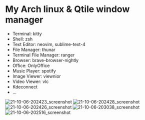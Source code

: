 # My Arch linux & Qtile window manager
- Terminal: kitty
- Shell: zsh
- Text Editor: neovim, sublime-text-4
- File Manager: thunar
- Terminal File Manager: ranger
- Browser: brave-browser-nightly
- Office: OnlyOffice
- Music Player: spotify
- Image Viewer: viewnior
- Video Viewer: vlc
- Kdeconnect
- ...

![21-10-06-202423_screenshot](https://user-images.githubusercontent.com/89382043/136212577-86853e07-33f2-4827-8319-fe7f8af5de0e.jpg)
![21-10-06-202428_screenshot](https://user-images.githubusercontent.com/89382043/136212619-cf9c6bf6-4879-4db1-892c-cdff59880c98.jpg)
![21-10-06-202426_screenshot](https://user-images.githubusercontent.com/89382043/136212633-afda2d04-a826-48db-bee7-7bddbd4f258a.jpg)
![21-10-06-203038_screenshot](https://user-images.githubusercontent.com/89382043/136212640-481f6611-8863-4bea-a06b-f1b29fc46195.jpg)
![21-10-06-202516_screenshot](https://user-images.githubusercontent.com/89382043/136212648-bc96459f-0963-48bd-a4d0-4096e5512711.jpg)
